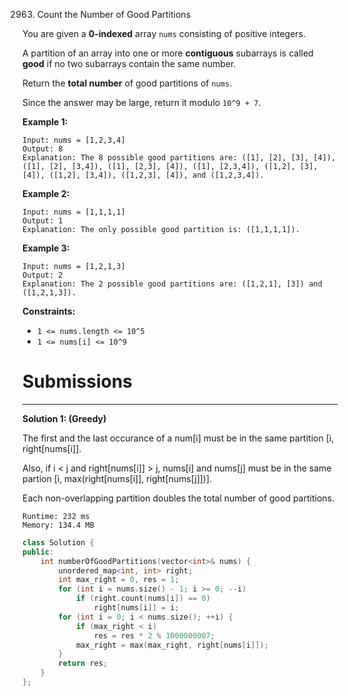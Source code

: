 2963. Count the Number of Good Partitions

You are given a **0-indexed** array `nums` consisting of positive integers.

A partition of an array into one or more **contiguous** subarrays is called **good** if no two subarrays contain the same number.

Return the **total number** of good partitions of `nums`.

Since the answer may be large, return it modulo `10^9 + 7`.

 

**Example 1:**
```
Input: nums = [1,2,3,4]
Output: 8
Explanation: The 8 possible good partitions are: ([1], [2], [3], [4]), ([1], [2], [3,4]), ([1], [2,3], [4]), ([1], [2,3,4]), ([1,2], [3], [4]), ([1,2], [3,4]), ([1,2,3], [4]), and ([1,2,3,4]).
```

**Example 2:**
```
Input: nums = [1,1,1,1]
Output: 1
Explanation: The only possible good partition is: ([1,1,1,1]).
```

**Example 3:**
```
Input: nums = [1,2,1,3]
Output: 2
Explanation: The 2 possible good partitions are: ([1,2,1], [3]) and ([1,2,1,3]).
```

**Constraints:**

* `1 <= nums.length <= 10^5`
* `1 <= nums[i] <= 10^9`

# Submissions
---
**Solution 1: (Greedy)**

The first and the last occurance of a num[i] must be in the same partition [i, right[nums[i]].

Also, if i < j and right[nums[i]] > j, nums[i] and nums[j] must be in the same partion [i, max(right[nums[i]], right[nums[j]])].

Each non-overlapping partition doubles the total number of good partitions.

```
Runtime: 232 ms
Memory: 134.4 MB
```
```c++
class Solution {
public:
    int numberOfGoodPartitions(vector<int>& nums) {
        unordered_map<int, int> right;
        int max_right = 0, res = 1;
        for (int i = nums.size() - 1; i >= 0; --i)
            if (right.count(nums[i]) == 0)
                right[nums[i]] = i;
        for (int i = 0; i < nums.size(); ++i) {
            if (max_right < i)
                res = res * 2 % 1000000007;
            max_right = max(max_right, right[nums[i]]);
        }
        return res;
    }
};
```
